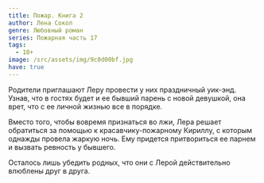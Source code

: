 ```yaml
---
title: Пожар. Книга 2
author: Лена Сокол
genre: Любовный роман
series: Пожарная часть 17
tags:
  - 18+
image: /src/assets/img/9c0d00bf.jpg
have: true
---
```

Родители приглашают Леру провести у них праздничный уик-энд. Узнав, что в гостях будет и ее бывший парень с новой девушкой, она врет, что с ее личной жизнью все в порядке.

Вместо того, чтобы вовремя признаться во лжи, Лера решает обратиться за помощью к красавчику-пожарному Кириллу, с которым однажды провела жаркую ночь. Ему придется притвориться ее парнем и вызвать ревность у бывшего.

Осталось лишь убедить родных, что они с Лерой действительно влюблены друг в друга.
